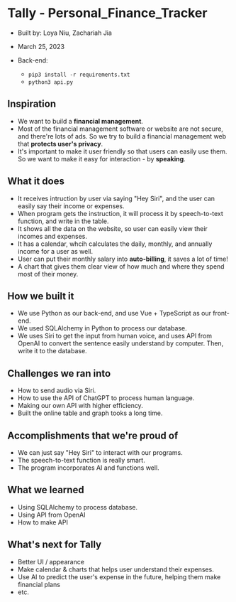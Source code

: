 # Tally - Personal_Finance_Tracker
 - Built by: Loya Niu, Zachariah Jia
 - March 25, 2023
 
 - Back-end: 
    - `pip3 install -r requirements.txt`
    - `python3 api.py`

## Inspiration
 - We want to build a **financial management**.
 - Most of the financial management software or website are not secure, and there're lots of ads. So we try to build a financial management web that **protects user's privacy**. 
 - It's important to make it user friendly so that users can easily use them. So we want to make it easy for interaction - by **speaking**.

## What it does
 - It receives intruction by user via saying "Hey Siri", and the user can easily say their income or expenses.
 - When program gets the instruction, it will process it by speech-to-text function, and write in the table.
 - It shows all the data on the website, so user can easily view their incomes and expenses.
 - It has a calendar, whcih calculates the daily, monthly, and annually income for a user as well.
 - User can put their monthly salary into **auto-billing**, it saves a lot of time!
 - A chart that gives them clear view of how much and where they spend most of their money.

## How we built it
 - We use Python as our back-end, and use Vue + TypeScript as our front-end.
 - We used SQLAlchemy in Python to process our database.
 - We uses Siri to get the input from human voice, and uses API from OpenAI to convert the sentence easily understand by computer. Then, write it to the database.

## Challenges we ran into
 - How to send audio via Siri.
 - How to use the API of ChatGPT to process human language.
 - Making our own API with higher efficiency.
 - Built the online table and graph tooks a long time.

## Accomplishments that we're proud of
 - We can just say "Hey Siri" to interact with our programs.
 - The speech-to-text function is really smart.
 - The program incorporates AI and functions well.

## What we learned
 - Using SQLAlchemy to process database.
 - Using API from OpenAI
 - How to make API

## What's next for Tally
 - Better UI / appearance
 - Make calendar & charts that helps user understand their expenses.
 - Use AI to predict the user's expense in the future, helping them make financial plans
 - etc.

